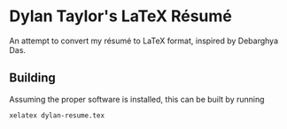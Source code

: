 # Dylan Taylor's LaTeX Résumé
An attempt to convert my résumé to LaTeX format, inspired by Debarghya Das.

## Building
Assuming the proper software is installed, this can be built by running
```bash
xelatex dylan-resume.tex
```
